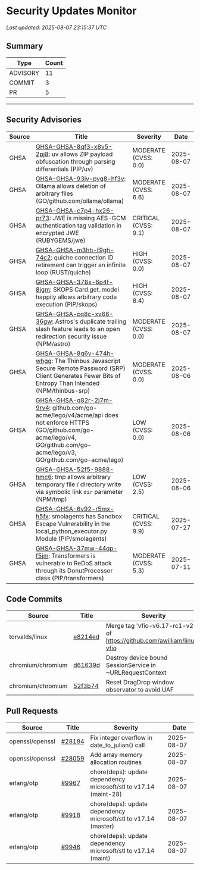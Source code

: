 # Security Updates Monitor

*Last updated: 2025-08-07 23:15:37 UTC*

## Summary
| Type | Count |
|------|-------|
| ADVISORY | 11 |
| COMMIT | 3 |
| PR | 5 |

---

## Security Advisories

| Source | Title | Severity | Date |
|--------|-------|----------|------|
| GHSA | [GHSA-GHSA-8qf3-x8v5-2pj8](https://github.com/advisories/GHSA-8qf3-x8v5-2pj8): uv allows ZIP payload obfuscation through parsing differentials (PIP/uv) | MODERATE (CVSS: 0.0) | 2025-08-07 |
| GHSA | [GHSA-GHSA-93jv-pvg8-hf3v](https://github.com/advisories/GHSA-93jv-pvg8-hf3v): Ollama allows deletion of arbitrary files (GO/github.com/ollama/ollama) | MODERATE (CVSS: 6.6) | 2025-08-07 |
| GHSA | [GHSA-GHSA-c7p4-hx26-pr73](https://github.com/advisories/GHSA-c7p4-hx26-pr73): JWE is missing AES-GCM authentication tag validation in encrypted JWE (RUBYGEMS/jwe) | CRITICAL (CVSS: 9.1) | 2025-08-07 |
| GHSA | [GHSA-GHSA-m3hh-f9gh-74c2](https://github.com/advisories/GHSA-m3hh-f9gh-74c2): quiche connection ID retirement can trigger an infinite loop (RUST/quiche) | HIGH (CVSS: 0.0) | 2025-08-07 |
| GHSA | [GHSA-GHSA-378x-6p4f-8jgm](https://github.com/advisories/GHSA-378x-6p4f-8jgm): SKOPS Card.get_model happily allows arbitrary code execution (PIP/skops) | HIGH (CVSS: 8.4) | 2025-08-07 |
| GHSA | [GHSA-GHSA-cq8c-xv66-36gw](https://github.com/advisories/GHSA-cq8c-xv66-36gw): Astros's duplicate trailing slash feature leads to an open redirection security issue (NPM/astro) | MODERATE (CVSS: 0.0) | 2025-08-07 |
| GHSA | [GHSA-GHSA-8q6v-474h-whgg](https://github.com/advisories/GHSA-8q6v-474h-whgg): The Thinbus Javascript Secure Remote Password (SRP) Client Generates Fewer Bits of Entropy Than Intended (NPM/thinbus-srp) | MODERATE (CVSS: 0.0) | 2025-08-06 |
| GHSA | [GHSA-GHSA-q82r-2j7m-9rv4](https://github.com/advisories/GHSA-q82r-2j7m-9rv4): github.com/go-acme/lego/v4/acme/api does not enforce HTTPS (GO/github.com/go-acme/lego/v4, GO/github.com/go-acme/lego/v3, GO/github.com/go-acme/lego) | LOW (CVSS: 0.0) | 2025-08-06 |
| GHSA | [GHSA-GHSA-52f5-9888-hmc6](https://github.com/advisories/GHSA-52f5-9888-hmc6): tmp allows arbitrary temporary file / directory write via symbolic link `dir` parameter (NPM/tmp) | LOW (CVSS: 2.5) | 2025-08-06 |
| GHSA | [GHSA-GHSA-6v92-r5mx-h5fx](https://github.com/advisories/GHSA-6v92-r5mx-h5fx): smolagents has Sandbox Escape Vulnerability in the local_python_executor.py Module (PIP/smolagents) | CRITICAL (CVSS: 9.9) | 2025-07-27 |
| GHSA | [GHSA-GHSA-37mw-44qp-f5jm](https://github.com/advisories/GHSA-37mw-44qp-f5jm): Transformers is vulnerable to ReDoS attack through its DonutProcessor class (PIP/transformers) | MODERATE (CVSS: 5.3) | 2025-07-11 |

## Code Commits

| Source | Title | Severity | Date |
|--------|-------|----------|------|
| torvalds/linux | [e8214ed](https://github.com/torvalds/linux/commit/e8214ed59b75fa794126686370a5e47cb7da5b12) | Merge tag 'vfio-v6.17-rc1-v2' of https://github.com/awilliam/linux-vfio | 2025-08-07 |
| chromium/chromium | [d61639d](https://github.com/chromium/chromium/commit/d61639d0fda4bf39eefd4e7d9dffb9dde09e029b) | Destroy device bound SessionService in ~URLRequestContext | 2025-08-07 |
| chromium/chromium | [52f3b74](https://github.com/chromium/chromium/commit/52f3b7419bc8892f011643006a1a075b5a7a9c82) | Reset DragDrop window observator to avoid UAF | 2025-08-07 |

## Pull Requests

| Source | Title | Severity | Date |
|--------|-------|----------|------|
| openssl/openssl | [#28184](https://github.com/openssl/openssl/pull/28184) | Fix integer overflow in date_to_julian() call | 2025-08-07 |
| openssl/openssl | [#28059](https://github.com/openssl/openssl/pull/28059) | Add array memory allocation routines | 2025-08-07 |
| erlang/otp | [#9967](https://github.com/erlang/otp/pull/9967) | chore(deps): update dependency microsoft/stl to v17.14 (maint-28) | 2025-08-07 |
| erlang/otp | [#9918](https://github.com/erlang/otp/pull/9918) | chore(deps): update dependency microsoft/stl to v17.14 (master) | 2025-08-07 |
| erlang/otp | [#9946](https://github.com/erlang/otp/pull/9946) | chore(deps): update dependency microsoft/stl to v17.14 (maint) | 2025-08-07 |

